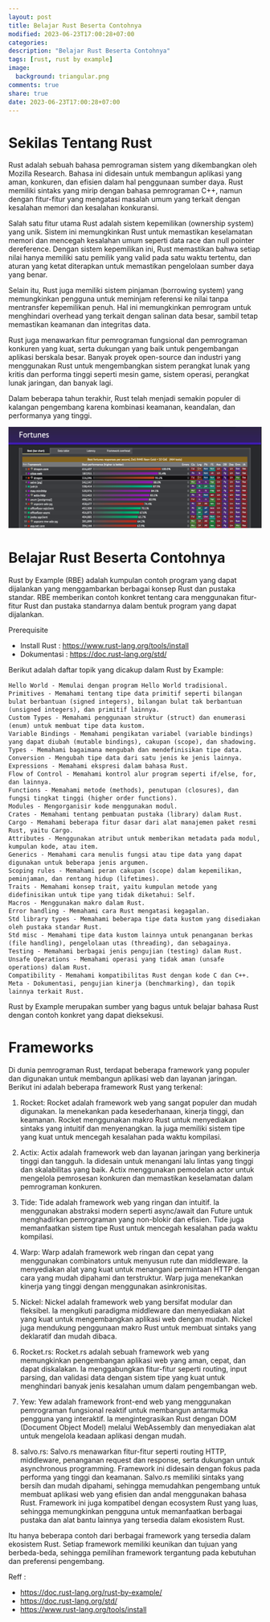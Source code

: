 ```yaml
---
layout: post
title: Belajar Rust Beserta Contohnya
modified: 2023-06-23T17:00:28+07:00
categories:
description: "Belajar Rust Beserta Contohnya"
tags: [rust, rust by example]
image:
  background: triangular.png
comments: true
share: true
date: 2023-06-23T17:00:28+07:00
---
```


# Sekilas Tentang Rust
Rust adalah sebuah bahasa pemrograman sistem yang dikembangkan oleh Mozilla Research. Bahasa ini didesain untuk membangun aplikasi yang aman, konkuren, dan efisien dalam hal penggunaan sumber daya. Rust memiliki sintaks yang mirip dengan bahasa pemrograman C++, namun dengan fitur-fitur yang mengatasi masalah umum yang terkait dengan kesalahan memori dan kesalahan konkuransi.

Salah satu fitur utama Rust adalah sistem kepemilikan (ownership system) yang unik. Sistem ini memungkinkan Rust untuk memastikan keselamatan memori dan mencegah kesalahan umum seperti data race dan null pointer dereference. Dengan sistem kepemilikan ini, Rust memastikan bahwa setiap nilai hanya memiliki satu pemilik yang valid pada satu waktu tertentu, dan aturan yang ketat diterapkan untuk memastikan pengelolaan sumber daya yang benar.

Selain itu, Rust juga memiliki sistem pinjaman (borrowing system) yang memungkinkan pengguna untuk meminjam referensi ke nilai tanpa mentransfer kepemilikan penuh. Hal ini memungkinkan pemrogram untuk menghindari overhead yang terkait dengan salinan data besar, sambil tetap memastikan keamanan dan integritas data.

Rust juga menawarkan fitur pemrograman fungsional dan pemrograman konkuren yang kuat, serta dukungan yang baik untuk pengembangan aplikasi berskala besar. Banyak proyek open-source dan industri yang menggunakan Rust untuk mengembangkan sistem perangkat lunak yang kritis dan performa tinggi seperti mesin game, sistem operasi, perangkat lunak jaringan, dan banyak lagi.

Dalam beberapa tahun terakhir, Rust telah menjadi semakin populer di kalangan pengembang karena kombinasi keamanan, keandalan, dan performanya yang tinggi.

![rust benchmark](/images/2023/rust_benchmark.png)


# Belajar Rust Beserta Contohnya

Rust by Example (RBE) adalah kumpulan contoh program yang dapat dijalankan yang menggambarkan berbagai konsep Rust dan pustaka standar. RBE memberikan contoh konkret tentang cara menggunakan fitur-fitur Rust dan pustaka standarnya dalam bentuk program yang dapat dijalankan.

Prerequisite
- Install Rust : https://www.rust-lang.org/tools/install
- Dokumentasi : https://doc.rust-lang.org/std/

Berikut adalah daftar topik yang dicakup dalam Rust by Example:

    Hello World - Memulai dengan program Hello World tradisional.
    Primitives - Memahami tentang tipe data primitif seperti bilangan bulat berbantuan (signed integers), bilangan bulat tak berbantuan (unsigned integers), dan primitif lainnya.
    Custom Types - Memahami penggunaan struktur (struct) dan enumerasi (enum) untuk membuat tipe data kustom.
    Variable Bindings - Memahami pengikatan variabel (variable bindings) yang dapat diubah (mutable bindings), cakupan (scope), dan shadowing.
    Types - Memahami bagaimana mengubah dan mendefinisikan tipe data.
    Conversion - Mengubah tipe data dari satu jenis ke jenis lainnya.
    Expressions - Memahami ekspresi dalam bahasa Rust.
    Flow of Control - Memahami kontrol alur program seperti if/else, for, dan lainnya.
    Functions - Memahami metode (methods), penutupan (closures), dan fungsi tingkat tinggi (higher order functions).
    Modules - Mengorganisir kode menggunakan modul.
    Crates - Memahami tentang pembuatan pustaka (library) dalam Rust.
    Cargo - Memahami beberapa fitur dasar dari alat manajemen paket resmi Rust, yaitu Cargo.
    Attributes - Menggunakan atribut untuk memberikan metadata pada modul, kumpulan kode, atau item.
    Generics - Memahami cara menulis fungsi atau tipe data yang dapat digunakan untuk beberapa jenis argumen.
    Scoping rules - Memahami peran cakupan (scope) dalam kepemilikan, peminjaman, dan rentang hidup (lifetimes).
    Traits - Memahami konsep trait, yaitu kumpulan metode yang didefinisikan untuk tipe yang tidak diketahui: Self.
    Macros - Menggunakan makro dalam Rust.
    Error handling - Memahami cara Rust mengatasi kegagalan.
    Std library types - Memahami beberapa tipe data kustom yang disediakan oleh pustaka standar Rust.
    Std misc - Memahami tipe data kustom lainnya untuk penanganan berkas (file handling), pengelolaan utas (threading), dan sebagainya.
    Testing - Memahami berbagai jenis pengujian (testing) dalam Rust.
    Unsafe Operations - Memahami operasi yang tidak aman (unsafe operations) dalam Rust.
    Compatibility - Memahami kompatibilitas Rust dengan kode C dan C++.
    Meta - Dokumentasi, pengujian kinerja (benchmarking), dan topik lainnya terkait Rust.

Rust by Example merupakan sumber yang bagus untuk belajar bahasa Rust dengan contoh konkret yang dapat dieksekusi.

# Frameworks

Di dunia pemrograman Rust, terdapat beberapa framework yang populer dan digunakan untuk membangun aplikasi web dan layanan jaringan. Berikut ini adalah beberapa framework Rust yang terkenal:

1. Rocket: Rocket adalah framework web yang sangat populer dan mudah digunakan. Ia menekankan pada kesederhanaan, kinerja tinggi, dan keamanan. Rocket menggunakan makro Rust untuk menyediakan sintaks yang intuitif dan menyenangkan. Ia juga memiliki sistem tipe yang kuat untuk mencegah kesalahan pada waktu kompilasi.

1. Actix: Actix adalah framework web dan layanan jaringan yang berkinerja tinggi dan tangguh. Ia didesain untuk menangani lalu lintas yang tinggi dan skalabilitas yang baik. Actix menggunakan pemodelan actor untuk mengelola pemrosesan konkuren dan memastikan keselamatan dalam pemrograman konkuren.

1. Tide: Tide adalah framework web yang ringan dan intuitif. Ia menggunakan abstraksi modern seperti async/await dan Future untuk menghadirkan pemrograman yang non-blokir dan efisien. Tide juga memanfaatkan sistem tipe Rust untuk mencegah kesalahan pada waktu kompilasi.

1. Warp: Warp adalah framework web ringan dan cepat yang menggunakan combinators untuk menyusun rute dan middleware. Ia menyediakan alat yang kuat untuk menangani permintaan HTTP dengan cara yang mudah dipahami dan terstruktur. Warp juga menekankan kinerja yang tinggi dengan menggunakan asinkronisitas.

1. Nickel: Nickel adalah framework web yang bersifat modular dan fleksibel. Ia mengikuti paradigma middleware dan menyediakan alat yang kuat untuk mengembangkan aplikasi web dengan mudah. Nickel juga mendukung penggunaan makro Rust untuk membuat sintaks yang deklaratif dan mudah dibaca.

1. Rocket.rs: Rocket.rs adalah sebuah framework web yang memungkinkan pengembangan aplikasi web yang aman, cepat, dan dapat diskalakan. Ia menggabungkan fitur-fitur seperti routing, input parsing, dan validasi data dengan sistem tipe yang kuat untuk menghindari banyak jenis kesalahan umum dalam pengembangan web.

1. Yew: Yew adalah framework front-end web yang menggunakan pemrograman fungsional reaktif untuk membangun antarmuka pengguna yang interaktif. Ia mengintegrasikan Rust dengan DOM (Document Object Model) melalui WebAssembly dan menyediakan alat untuk mengelola keadaan aplikasi dengan mudah.

1. salvo.rs: Salvo.rs menawarkan fitur-fitur seperti routing HTTP, middleware, penanganan request dan response, serta dukungan untuk asynchronous programming. Framework ini didesain dengan fokus pada performa yang tinggi dan keamanan. Salvo.rs memiliki sintaks yang bersih dan mudah dipahami, sehingga memudahkan pengembang untuk membuat aplikasi web yang efisien dan andal menggunakan bahasa Rust. Framework ini juga kompatibel dengan ecosystem Rust yang luas, sehingga memungkinkan pengguna untuk memanfaatkan berbagai pustaka dan alat bantu lainnya yang tersedia dalam ekosistem Rust.

Itu hanya beberapa contoh dari berbagai framework yang tersedia dalam ekosistem Rust. Setiap framework memiliki keunikan dan tujuan yang berbeda-beda, sehingga pemilihan framework tergantung pada kebutuhan dan preferensi pengembang.

Reff : 
- https://doc.rust-lang.org/rust-by-example/
- https://doc.rust-lang.org/std/
- https://www.rust-lang.org/tools/install
